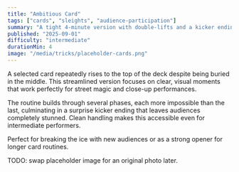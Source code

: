 ```yaml
---
title: "Ambitious Card"
tags: ["cards", "sleights", "audience-participation"]
summary: "A tight 4-minute version with double-lifts and a kicker ending."
published: "2025-09-01"
difficulty: "intermediate"
durationMin: 4
image: "/media/tricks/placeholder-cards.png"
---
```

A selected card repeatedly rises to the top of the deck despite being buried in the middle. This streamlined version focuses on clear, visual moments that work perfectly for street magic and close-up performances.

The routine builds through several phases, each more impossible than the last, culminating in a surprise kicker ending that leaves audiences completely stunned. Clean handling makes this accessible even for intermediate performers.

Perfect for breaking the ice with new audiences or as a strong opener for longer card routines.

TODO: swap placeholder image for an original photo later.